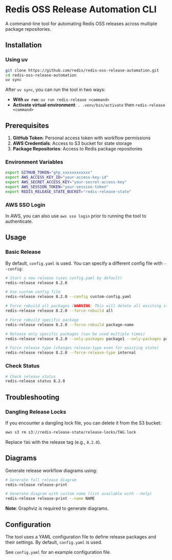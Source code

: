 # Redis OSS Release Automation CLI

A command-line tool for automating Redis OSS releases across multiple package repositories.

## Installation

### Using uv

```bash
git clone https://github.com/redis/redis-oss-release-automation.git
cd redis-oss-release-automation
uv sync
```

After `uv sync`, you can run the tool in two ways:
- **With `uv run`**: `uv run redis-release <command>`
- **Activate virtual environment**: `. .venv/bin/activate` then `redis-release <command>`

## Prerequisites

1. **GitHub Token**: Personal access token with workflow permissions
2. **AWS Credentials**: Access to S3 bucket for state storage
3. **Package Repositories**: Access to Redis package repositories

### Environment Variables

```bash
export GITHUB_TOKEN="ghp_xxxxxxxxxxxx"
export AWS_ACCESS_KEY_ID="your-access-key-id"
export AWS_SECRET_ACCESS_KEY="your-secret-access-key"
export AWS_SESSION_TOKEN="your-session-token"
export REDIS_RELEASE_STATE_BUCKET="redis-release-state"
```

### AWS SSO Login

In AWS, you can also use `aws sso login` prior to running the tool to authenticate.

## Usage

### Basic Release

By default, `config.yaml` is used. You can specify a different config file with `--config`:

```bash
# Start a new release (uses config.yaml by default)
redis-release release 8.2.0

# Use custom config file
redis-release release 8.2.0 --config custom-config.yaml

# Force rebuild all packages (WARNING: This will delete all existing state!)
redis-release release 8.2.0 --force-rebuild all

# Force rebuild specific package
redis-release release 8.2.0 --force-rebuild package-name

# Release only specific packages (can be used multiple times)
redis-release release 8.2.0 --only-packages package1 --only-packages package2

# Force release type (changes release-type even for existing state)
redis-release release 8.2.0 --force-release-type internal
```

### Check Status

```bash
# Check release status
redis-release status 8.2.0
```

## Troubleshooting

### Dangling Release Locks

If you encounter a dangling lock file, you can delete it from the S3 bucket:

```bash
aws s3 rm s3://redis-release-state/release-locks/TAG.lock
```

Replace `TAG` with the release tag (e.g., `8.2.0`).

## Diagrams

Generate release workflow diagrams using:

```bash
# Generate full release diagram
redis-release release-print

# Generate diagram with custom name (list available with --help)
redis-release release-print --name NAME
```

**Note**: Graphviz is required to generate diagrams.

## Configuration

The tool uses a YAML configuration file to define release packages and their settings. By default, `config.yaml` is used.

See `config.yaml` for an example configuration file.
